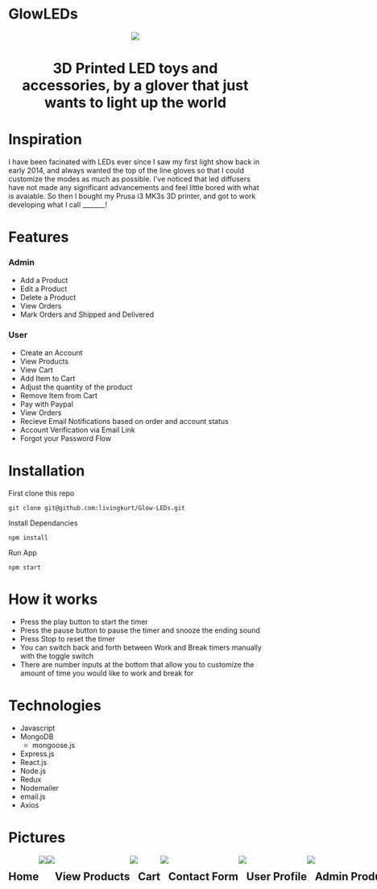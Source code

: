 # GlowLEDs

<p align="center">
  <img style="text-align: center;" src="./client/public/images/optimized_images/logo_images/glow_logo_optimized.png">
  <h1 style="text-align: center;">3D Printed LED toys and accessories, by a glover that just wants to light up the world</h1>
</p>


# Inspiration

I have been facinated with LEDs ever since I saw my first light show back in early 2014, and always wanted the top of the line gloves so that I could customize the modes as much as possible. I've noticed that led diffusers have not made any significant advancements and feel little bored with what is avaiable. So then I bought my Prusa i3 MK3s 3D printer, and got to work developing what I call _______!

# Features

### Admin
- Add a Product
- Edit a Product
- Delete a Product
- View Orders
- Mark Orders and Shipped and Delivered
### User
- Create an Account
- View Products
- View Cart
- Add Item to Cart
- Adjust the quantity of the product
- Remove Item from Cart
- Pay with Paypal
- View Orders
- Recieve Email Notifications based on order and account status
- Account Verification via Email Link
- Forgot your Password Flow


# Installation

First clone this repo

```shell
git clone git@github.com:livingkurt/Glow-LEDs.git
```

Install Dependancies

```shell
npm install
```

Run App

```shell
npm start
```

# How it works

- Press the play button to start the timer
- Press the pause button to pause the timer and snooze the ending sound
- Press Stop to reset the timer
- You can switch back and forth between Work and Break timers manually with the toggle switch
- There are number inputs at the bottom that allow you to customize the amount of time you would like to work and break for

# Technologies

- Javascript
- MongoDB
  - mongoose.js
- Express.js
- React.js
- Node.js
- Redux
- Nodemailer
- email.js
- Axios


# Pictures

<div align="center" style="display:flex; flex-wrap: wrap; width:1500px;">
  <h2>Home</h2>
  <img style="text-align: center;" src="client/public/images/optimized_images/readme_images/home_top_optimized.png">
  <img style="text-align: center;" src="client/public/images/optimized_images/readme_images/home_bottom_optimized.png">
  <h2>View Products</h2>
  <img style="text-align: center;" src="client/public/images/optimized_images/readme_images/products_optimized.png">
  <h2>Cart</h2>
  <img style="text-align: center;" src="client/public/images/optimized_images/readme_images/cart_optimized.png">
  <h2>Contact Form</h2>
  <img style="text-align: center;" src="client/public/images/optimized_images/readme_images/contact_optimized.png">
  <h2>User Profile</h2>
  <img style="text-align: center;" src="client/public/images/optimized_images/readme_images/profile_optimized.png">
  <h2>Admin Products</h2>
  <img style="text-align: center;" src="client/public/images/optimized_images/readme_images/admin_products_optimized.png">
  <h2>Admin Orders</h2>
  <img style="text-align: center;" src="client/public/images/optimized_images/readme_images/admin_orders_optimized.png">
</div>